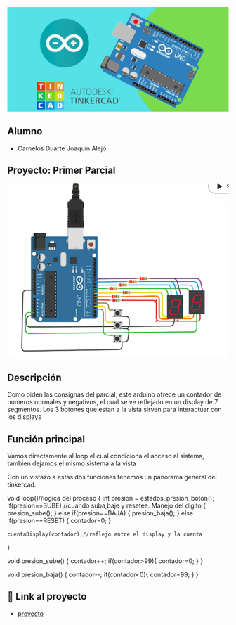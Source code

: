 ![Tinkercad](./img/ArduinoTinkercad.jpg)


## Alumno
- Carnelos Duarte Joaquin Alejo


## Proyecto: Primer Parcial
![Tinkercad](./img/arduino-parcial-parte-1.png)


## Descripción
Como piden las consignas del parcial, este arduino ofrece un contador de numeros normales y negativos, el cual se ve reflejado en un display de 7 segmentos.
Los 3 botones que estan a la vista sirven para interactuar con los displays

## Función principal
  Vamos directamente al loop el cual condiciona el acceso al sistema, tambien dejamos el mismo sistema a la vista

  Con un vistazo a estas dos funciones tenemos un panorama general del tinkercad.

void loop()//logica del proceso
{
  int presion = estados_presion_boton();
	if(presion==SUBE) //cuando suba,baje y resetee. Manejo del digito
    {
     presion_sube();
    }
  	else if(presion==BAJA)
    {
      presion_baja();
    }
   	else if(presion==RESET)
    {
     contador=0;
    }
	
  	cuentaDisplay(contador);//reflejo entre el display y la cuenta
}


void presion_sube()
{
  contador++;
  if(contador>99){
    contador=0;
  }
}

void presion_baja()
{
  contador--;
  if(contador<0){
      contador=99;
  }
}


## :robot: Link al proyecto
- [proyecto](https://www.tinkercad.com/things/kCfR0ujsA8J?sharecode=iV9mXHEFxM3TK2bNFlhRyc5ZcjT5s7arDIsjgMA9LAw)

